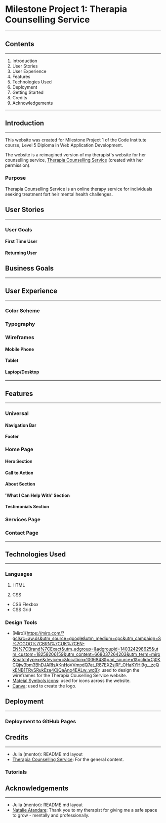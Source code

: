 # Milestone Project 1: Therapia Counselling Service 
---

## Contents
---
1. Introduction
2. User Stories
3. User Experience
4. Features
5. Technologies Used
6. Deployment
7. Getting Started
8. Credits
9. Acknowledgements

---

## Introduction
---
This website was created for Milestone Project 1 of the Code Institute course, Level 5 Diploma in Web Application Development.

The website is a reimagined version of my therapist's website for her counselling service, [Therapia Counselling Service](https://www.therapiacounsellingservice.com/) (created with her permission).

### Purpose

Therapia Counselling Service is an online therapy service for individuals seeking treatment fort heir mental health challenges.

## User Stories
---

### User Goals

#### First Time User

#### Returning User

## Business Goals

---

## User Experience
---
### Color Scheme

### Typography

### Wireframes

#### Mobile Phone

#### Tablet

#### Laptop/Desktop

---

## Features
---

### Universal

#### Navigation Bar

#### Footer


### Home Page

#### Hero Section

#### Call to Action

#### About Section

#### 'What I Can Help With' Section

#### Testimonials Section


### Services Page

### Contact Page

---

## Technologies Used
---

### Languages

1. HTML

2. CSS

- CSS Flexbox
- CSS Grid

### Design Tools
- [Miro]{https://miro.com/?gclsrc=aw.ds&utm_source=google&utm_medium=cpc&utm_campaign=S%7CGOO%7CBRN%7CUK%7CEN-EN%7CBrand%7CExact&utm_adgroup=&adgroupid=140324298625&utm_custom=18258206159&utm_content=668037264203&utm_term=miro&matchtype=e&device=c&location=1006848&gad_source=1&gclid=Cj0KCQjw3bm3BhDJARIsAKnHoVVmpdQ7at_R87EX2sjRF_OHaKYHl9g__zcQkENB1TRvSRukEze4CjQaAno4EALw_wcB}: used to design the wireframes for the Therapia Couselling Service website.
- [Mateial Symbols icons](https://fonts.google.com/icons): used for icons across the website.
- [Canva](https://www.canva.com/en_gb/): used to create the logo.

## Deployment
---

### Deployment to GitHub Pages

###

## Credits
---

- Julia (mentor): README.md layout
- [Therapia Counselling Service](https://www.therapiacounsellingservice.com/): For the general content.

### Tutorials


## Acknowledgements
---

- Julia (mentor): README.md layout
- [Natalie Atandare](...): Thank you to my therapist for giving me a safe space to grow - mentally and professionally.

